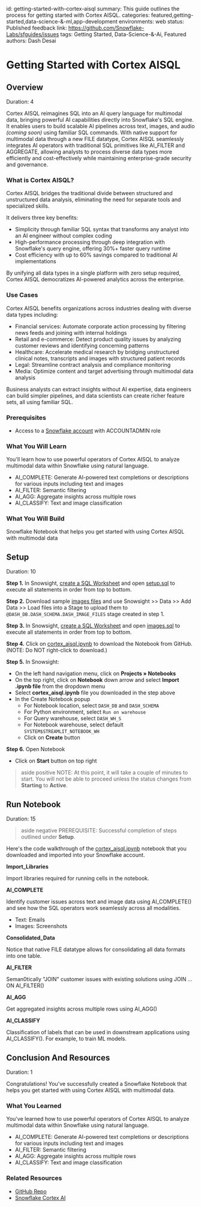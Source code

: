 id: getting-started-with-cortex-aisql
summary: This guide outlines the process for getting started with Cortex AISQL.
categories: featured,getting-started,data-science-&-ml,app-development
environments: web
status: Published
feedback link: <https://github.com/Snowflake-Labs/sfguides/issues>
tags: Getting Started, Data-Science-&-Ai, Featured
authors: Dash Desai

# Getting Started with Cortex AISQL
<!-- ------------------------ -->

## Overview

Duration: 4

Cortex AISQL reimagines SQL into an AI query language for multimodal data, bringing powerful AI capabilities directly into Snowflake's SQL engine. It enables users to build scalable AI pipelines across text, images, and audio *(coming soon)* using familiar SQL commands. 
With native support for multimodal data through a new FILE datatype, Cortex AISQL seamlessly integrates AI operators with traditional SQL primitives like AI_FILTER and AGGREGATE, allowing analysts to process diverse data types more efficiently and cost-effectively while maintaining enterprise-grade security and governance.

### What is Cortex AISQL? 

Cortex AISQL bridges the traditional divide between structured and unstructured data analysis, eliminating the need for separate tools and specialized skills. 

It delivers three key benefits:

* Simplicity through familiar SQL syntax that transforms any analyst into an AI engineer without complex coding
* High-performance processing through deep integration with Snowflake's query engine, offering 30%+ faster query runtime
* Cost efficiency with up to 60% savings compared to traditional AI implementations

By unifying all data types in a single platform with zero setup required, Cortex AISQL democratizes AI-powered analytics across the enterprise.

### Use Cases

Cortex AISQL benefits organizations across industries dealing with diverse data types including:

* Financial services: Automate corporate action processing by filtering news feeds and joining with internal holdings
* Retail and e-commerce: Detect product quality issues by analyzing customer reviews and identifying concerning patterns
* Healthcare: Accelerate medical research by bridging unstructured clinical notes, transcripts and images with structured patient records
* Legal: Streamline contract analysis and compliance monitoring
* Media: Optimize content and target advertising through multimodal data analysis

Business analysts can extract insights without AI expertise, data engineers can build simpler pipelines, and data scientists can create richer feature sets, all using familiar SQL.

### Prerequisites

* Access to a [Snowflake account](https://signup.snowflake.com/) with ACCOUNTADMIN role

### What You Will Learn

You'll learn how to use powerful operators of Cortex AISQL to analyze multimodal data within Snowflake using natural language.

* AI_COMPLETE: Generate AI-powered text completions or descriptions for various inputs including text and images
* AI_FILTER: Semantic filtering
* AI_AGG: Aggregate insights across multiple rows
* AI_CLASSIFY: Text and image classification

### What You Will Build

Snowflake Notebook that helps you get started with using Cortex AISQL with multimodal data

<!-- ------------------------ -->
## Setup

Duration: 10 

**Step 1.** In Snowsight, [create a SQL Worksheet](https://docs.snowflake.com/en/user-guide/ui-snowsight-worksheets-gs?_fsi=THrZMtDg,%20THrZMtDg&_fsi=THrZMtDg,%20THrZMtDg#create-worksheets-from-a-sql-file) and open [setup.sql](https://github.com/Snowflake-Labs/sfguide-getting-started-with-cortex-aisql/blob/main/setup.sql) to execute all statements in order from top to bottom.

**Step 2.** Download sample [images files](https://github.com/Snowflake-Labs/sfguide-getting-started-with-cortex-aisql/tree/main/data/images) and use Snowsight >> Data >> Add Data >> Load files into a Stage to upload them to `@DASH_DB.DASH_SCHEMA.DASH_IMAGE_FILES` stage created in step 1.

**Step 3.** In Snowsight, [create a SQL Worksheet](https://docs.snowflake.com/en/user-guide/ui-snowsight-worksheets-gs?_fsi=THrZMtDg,%20THrZMtDg&_fsi=THrZMtDg,%20THrZMtDg#create-worksheets-from-a-sql-file) and open [images.sql](https://github.com/Snowflake-Labs/sfguide-getting-started-with-cortex-aisql/blob/main/images.sql) to execute all statements in order from top to bottom.

**Step 4.** Click on [cortex_aisql.ipynb](https://github.com/Snowflake-Labs/sfguide-getting-started-with-cortex-aisql/blob/main/cortex_aisql.ipynb) to download the Notebook from GitHub. (NOTE: Do NOT right-click to download.)

**Step 5.** In Snowsight:

* On the left hand navigation menu, click on **Projects » Notebooks**
* On the top right, click on **Notebook** down arrow and select **Import .ipynb file** from the dropdown menu
* Select **cortex_aisql.ipynb** file you downloaded in the step above
* In the Create Notebook popup
    * For Notebook location, select `DASH_DB` and `DASH_SCHEMA`
    * For Python environment, select `Run on warehouse`
    * For Query warehouse, select `DASH_WH_S`
    * For Notebook warehouse, select default `SYSTEM$STREAMLIT_NOTEBOOK_WH`
    * Click on **Create** button

**Step 6.** Open Notebook

* Click on **Start** button on top right

> aside positive
> NOTE: At this point, it will take a couple of minutes to start. You will not be able to proceed unless the status changes from **Starting** to **Active**.

<!-- ------------------------ -->
## Run Notebook

Duration: 15

> aside negative
> PREREQUISITE: Successful completion of steps outlined under **Setup**.

Here's the code walkthrough of the [cortex_aisql.ipynb](https://github.com/Snowflake-Labs/sfguide-getting-started-with-cortex-aisql/blob/main/cortex_aisql.ipynb) notebook that you downloaded and imported into your Snowflake account.

**Import_Libraries** 

Import libraries required for running cells in the notebook.

**AI_COMPLETE**

Identify customer issues across text and image data using AI_COMPLETE() and see how the SQL operators work seamlessly across all modalities.

* Text: Emails 
* Images: Screenshots

**Consolidated_Data** 

Notice that native FILE datatype allows for consolidating all data formats into one table.

**AI_FILTER** 

Seman0tically "JOIN" customer issues with existing solutions using JOIN ... ON AI_FILTER()

**AI_AGG** 

Get aggregated insights across multiple rows using AI_AGG()

**AI_CLASSIFY** 

Classification of labels that can be used in downstream applications using AI_CLASSIFY(). For example, to train ML models.

<!-- ------------------------ -->
## Conclusion And Resources

Duration: 1

Congratulations! You've successfully created a Snowflake Notebook that helps you get started with using Cortex AISQL with multimodal data.

### What You Learned

You've learned how to use powerful operators of Cortex AISQL to analyze multimodal data within Snowflake using natural language.

* AI_COMPLETE: Generate AI-powered text completions or descriptions for various inputs including text and images
* AI_FILTER: Semantic filtering
* AI_AGG: Aggregate insights across multiple rows
* AI_CLASSIFY: Text and image classification

### Related Resources

- [GitHub Repo](https://github.com/Snowflake-Labs/sfguide-getting-started-with-cortex-aisql)
- [Snowflake Cortex AI](https://www.snowflake.com/en/data-cloud/cortex/)

